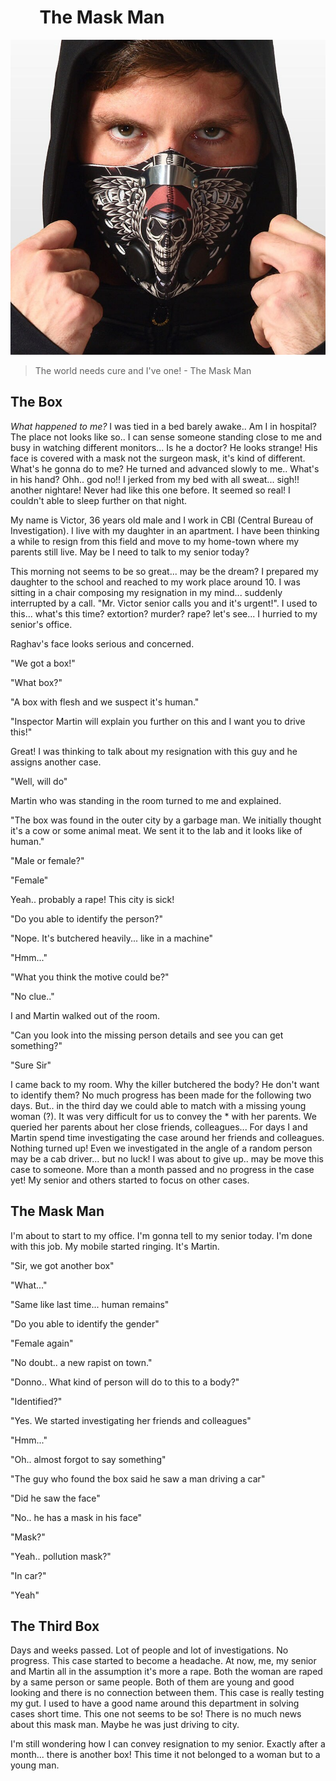# &nbsp;&nbsp;&nbsp;&nbsp;&nbsp;&nbsp;&nbsp;The Mask Man

![Story For Next Movie](https://github.com/VJAI/Story_For_Next_Movie/blob/master/The_Mask_Man.jpg)

> The world needs cure and I've one! - The Mask Man

## The Box

*What happened to me?* I was tied in a bed barely awake.. Am I in hospital? The place not looks like so.. I can sense someone standing close to me and busy in watching different monitors... Is he a doctor? He looks strange! His face is covered with a mask not the surgeon mask, it's kind of different. What's he gonna do to me? He turned and advanced slowly to me.. What's in his hand? Ohh.. god no!! I jerked from my bed with all sweat... sigh!! another nightare! Never had like this one before. It seemed so real! I couldn't able to sleep further on that night.

My name is Victor, 36 years old male and I work in CBI (Central Bureau of Investigation). I live with my daughter in an apartment. I have been thinking a while to resign from this field and move to my home-town where my parents still live. May be I need to talk to my senior today?

This morning not seems to be so great... may be the dream? I prepared my daughter to the school and reached to my work place around 10. I was sitting in a chair composing my resignation in my mind... suddenly interrupted by a call. "Mr. Victor senior calls you and it's urgent!". I used to this... what's this time? extortion? murder? rape? let's see... I hurried to my senior's office.

Raghav's face looks serious and concerned. 

"We got a box!" 

"What box?" 

"A box with flesh and we suspect it's human."

"Inspector Martin will explain you further on this and I want you to drive this!"

Great! I was thinking to talk about my resignation with this guy and he assigns another case.

"Well, will do"

Martin who was standing in the room turned to me and explained. 

"The box was found in the outer city by a garbage man. We initially thought it's a cow or some animal meat. We sent it to the lab and it looks like of human."

"Male or female?"

"Female"

Yeah.. probably a rape! This city is sick!

"Do you able to identify the person?"

"Nope. It's butchered heavily... like in a machine"

"Hmm..."

"What you think the motive could be?"

"No clue.."

I and Martin walked out of the room.

"Can you look into the missing person details and see you can get something?"

"Sure Sir"

I came back to my room. Why the killer butchered the body? He don't want to identify them? No much progress has been made for the following two days. But.. in the third day we could able to match with a missing young woman (?). It was very difficult for us to convey the * with her parents. We queried her parents about her close friends, colleagues... For days I and Martin spend time investigating the case around her friends and colleagues. Nothing turned up! Even we investigated in the angle of a random person may be a cab driver... but no luck! I was about to give up.. may be move this case to someone. More than a month passed and no progress in the case yet! My senior and others started to focus on other cases. 


## The Mask Man


I'm about to start to my office. I'm gonna tell to my senior today. I'm done with this job. My mobile started ringing. It's Martin.

"Sir, we got another box"

"What..."

"Same like last time... human remains"

"Do you able to identify the gender"

"Female again"

"No doubt.. a new rapist on town."

"Donno.. What kind of person will do to this to a body?"

"Identified?"

"Yes. We started investigating her friends and colleagues"

"Hmm..."

"Oh.. almost forgot to say something"

"The guy who found the box said he saw a man driving a car"

"Did he saw the face"

"No.. he has a mask in his face"

"Mask?"

"Yeah.. pollution mask?"

"In car?"

"Yeah"


## The Third Box


Days and weeks passed. Lot of people and lot of investigations. No progress. This case started to become a headache. At now, me, my senior and Martin all in the assumption it's more a rape. Both the woman are raped by a same person or same people. Both of them are young and good looking and there is no connection between them. This case is really testing my gut. I used to have a good name around this department in solving cases short time. This one not seems to be so! There is no much news about this mask man. Maybe he was just driving to city.

I'm still wondering how I can convey resignation to my senior. Exactly after a month... there is another box! This time it not belonged to a woman but to a young man. 
